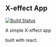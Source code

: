 ## X-effect App

[![Build Status](https://travis-ci.org/davty/elixir-language-server.svg?branch=master)](https://travis-ci.org/davty/elixir-language-server)

A simple X-effect app 

built with react.
